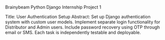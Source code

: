 Brainybeam Python Django Internship Project 1

Title: User Authentication Setup
Abstract: Set up Django authentication system with custom user models. Implement separate login functionality for Distributor and Admin users. Include password recovery using OTP through email or SMS. Each task is independently testable and deployable.
